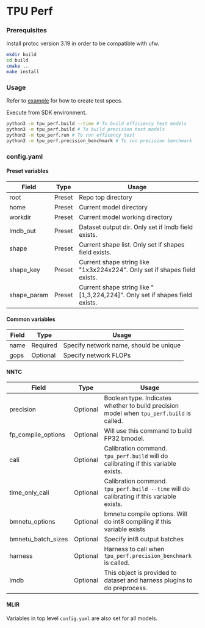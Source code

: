 TPU Perf
========

### Prerequisites

Install protoc version 3.19 in order to be compatible with ufw.

```bash
mkdir build
cd build
cmake ..
make install
```

### Usage

Refer to [example](./example) for how to create test specs.

Execute from SDK environment.

```bash
python3 -m tpu_perf.build --time # To build efficiency test models
python3 -m tpu_perf.build # To build precision test models
python3 -m tpu_perf.run # To run efficency test
python3 -m tpu_perf.precision_benchmark # To run precision benchmark
```

### config.yaml

#### Preset variables

| Field                 | Type      | Usage                                                                         |
|-----------------------|-----------|-------------------------------------------------------------------------------|
| root                  | Preset    | Repo top directory                                                            |
| home                  | Preset    | Current model directory                                                       |
| workdir               | Preset    | Current model working directory                                               |
| lmdb\_out             | Preset    | Dataset output dir. Only set if lmdb field exists.                            |
| shape                 | Preset    | Current shape list. Only set if shapes field exists.                          |
| shape\_key            | Preset    | Current shape string like "1x3x224x224". Only set if shapes field exists.     |
| shape\_param          | Preset    | Current shape string like "[1,3,224,224]". Only set if shapes field exists.   |

#### Common variables

| Field                 | Type      | Usage                                                                         |
|-----------------------|-----------|-------------------------------------------------------------------------------|
| name                  | Required  | Specify network name, should be unique                                        |
| gops                  | Optional  | Specify network FLOPs                                                         |

#### NNTC

| Field                     | Type      | Usage                                                                                     |
|---------------------------|-----------|-------------------------------------------------------------------------------------------|
| precision                 | Optional  | Boolean type. Indicates whether to build precision model when `tpu_perf.build` is called. |
| fp\_compile\_options    | Optional  | Will use this command to build FP32 bmodel.                                               |
| cali                      | Optional  | Calibration command. `tpu_perf.build` will do calibrating if this variable exists.        |
| time\_only\_cali          | Optional  | Calibration command. `tpu_perf.build --time` will do calibrating if this variable exists. |
| bmnetu\_options           | Optional  | bmnetu compile options. Will do int8 compiling if this variable exists                    |
| bmnetu\_batch\_sizes      | Optional  | Specify int8 output batches                                                               |
| harness                   | Optional  | Harness to call when `tpu_perf.precision_benchmark` is called.                            |
| lmdb                      | Optional  | This object is provided to dataset and harness plugins to do preprocess.                  |

#### MLIR

Variables in top level `config.yaml` are also set for all models.
